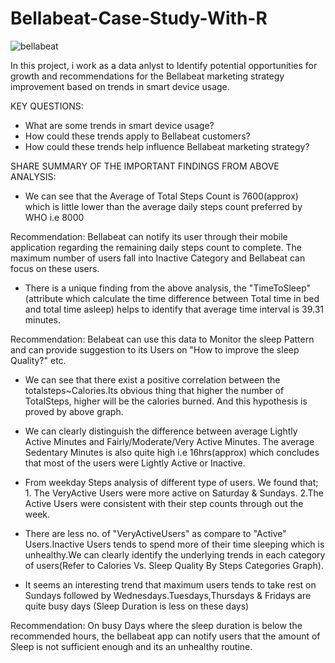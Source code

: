 # Bellabeat-Case-Study-With-R

![bellabeat](https://github.com/temidayo-egb/Bellabeat-Case-Study-With-R/assets/137461001/be5c5304-5e5d-4ebc-97d6-e6f2e831a216)

In this project, i work as a data anlyst to Identify potential opportunities for growth and recommendations for the Bellabeat marketing strategy improvement based on trends in smart device usage.

KEY QUESTIONS:

* What are some trends in smart device usage?
* How could these trends apply to Bellabeat customers?
* How could these trends help influence Bellabeat marketing strategy?

SHARE SUMMARY OF THE IMPORTANT FINDINGS FROM ABOVE ANALYSIS:

* We can see that the Average of Total Steps Count is 7600(approx) which is little lower than the average daily steps count preferred by WHO i.e 8000 

Recommendation: Bellabeat can notify its user through their mobile application regarding the remaining daily steps count to complete. The maximum number of users fall into Inactive Category and Bellabeat can focus on these users.

* There is a unique finding from the above analysis, the "TimeToSleep" (attribute which calculate the time difference between Total time in bed and total time asleep) helps to identify that average time interval is 39.31 minutes.

Recommendation: Belabeat can use this data to Monitor the sleep Pattern and can provide suggestion to its Users on "How to improve the sleep Quality?" etc.

* We can see that there exist a positive correlation between the totalsteps~Calories.Its obvious thing that higher the number of TotalSteps, higher will be the calories burned. And this hypothesis is proved by above graph.

* We can clearly distinguish the difference between average Lightly Active Minutes and Fairly/Moderate/Very Active Minutes. The average Sedentary Minutes is also quite high i.e 16hrs(approx) which concludes that most of the users were Lightly Active or Inactive.

* From weekday Steps analysis of different type of users. We found that; 1. The VeryActive Users were more active on Saturday & Sundays. 2.The Active Users were consistent with their step counts through out the week.

* There are less no. of "VeryActiveUsers" as compare to "Active" Users.Inactive Users tends to spend more of their time sleeping which is unhealthy.We can clearly identify the underlying trends in each category of users(Refer to Calories Vs. Sleep Quality By Steps Categories Graph).

* It seems an interesting trend that maximum users tends to take rest on Sundays followed by Wednesdays.Tuesdays,Thursdays & Fridays are quite busy days (Sleep Duration is less on these days)

Recommendation: On busy Days where the sleep duration is below the recommended hours, the bellabeat app can notify users that the amount of Sleep is not sufficient enough and its an unhealthy routine.
